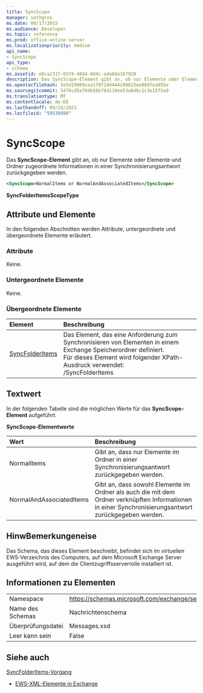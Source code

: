 ```yaml
---
title: SyncScope
manager: sethgros
ms.date: 09/17/2015
ms.audience: Developer
ms.topic: reference
ms.prod: office-online-server
ms.localizationpriority: medium
api_name:
- SyncScope
api_type:
- schema
ms.assetid: e0ca231f-0374-4844-8d4c-ada8da167920
description: Das SyncScope-Element gibt an, ob nur Elemente oder Elemente und Ordner zugeordnete Informationen in einer Synchronisierungsantwort zurückgegeben werden.
ms.openlocfilehash: 5e5d19809cea1f8f244444c09615ee888fea05be
ms.sourcegitcommit: 54f6cd5a704b36b76d110ee53a6d6c1c3e15f5a9
ms.translationtype: MT
ms.contentlocale: de-DE
ms.lasthandoff: 09/24/2021
ms.locfileid: "59538898"
---
```

# <a name="syncscope"></a>SyncScope

Das **SyncScope-Element** gibt an, ob nur Elemente oder Elemente und Ordner zugeordnete Informationen in einer Synchronisierungsantwort zurückgegeben werden. 
  
```xml
<SyncScope>NormalItems or NormalAndAssociatedItems</SyncScope>
```

 **SyncFolderItemsScopeType**
## <a name="attributes-and-elements"></a>Attribute und Elemente

In den folgenden Abschnitten werden Attribute, untergeordnete und übergeordnete Elemente erläutert.
  
### <a name="attributes"></a>Attribute

Keine.
  
### <a name="child-elements"></a>Untergeordnete Elemente

Keine.
  
### <a name="parent-elements"></a>Übergeordnete Elemente

|**Element**|**Beschreibung**|
|:-----|:-----|
|[SyncFolderItems](syncfolderitems.md) <br/> |Das Element, das eine Anforderung zum Synchronisieren von Elementen in einem Exchange Speicherordner definiert.  <br/> Für dieses Element wird folgender XPath-Ausdruck verwendet:   <br/> /SyncFolderItems  <br/> |
   
## <a name="text-value"></a>Textwert

In der folgenden Tabelle sind die möglichen Werte für das **SyncScope-Element** aufgeführt. 
  
**SyncScope-Elementwerte**

|**Wert**|**Beschreibung**|
|:-----|:-----|
|NormalItems  <br/> |Gibt an, dass nur Elemente im Ordner in einer Synchronisierungsantwort zurückgegeben werden.  <br/> |
|NormalAndAssociatedItems  <br/> |Gibt an, dass sowohl Elemente im Ordner als auch die mit dem Ordner verknüpften Informationen in einer Synchronisierungsantwort zurückgegeben werden.  <br/> |
   
## <a name="remarks"></a>HinwBemerkungeneise

Das Schema, das dieses Element beschreibt, befindet sich im virtuellen EWS-Verzeichnis des Computers, auf dem Microsoft Exchange Server ausgeführt wird, auf dem die Clientzugriffsserverrolle installiert ist.
  
## <a name="element-information"></a>Informationen zu Elementen

|||
|:-----|:-----|
|Namespace  <br/> |https://schemas.microsoft.com/exchange/services/2006/messages  <br/> |
|Name des Schemas  <br/> |Nachrichtenschema  <br/> |
|Überprüfungsdatei  <br/> |Messages.xsd  <br/> |
|Leer kann sein  <br/> |False  <br/> |
   
## <a name="see-also"></a>Siehe auch



[SyncFolderItems-Vorgang](syncfolderitems-operation.md)


- [EWS-XML-Elemente in Exchange](ews-xml-elements-in-exchange.md)

